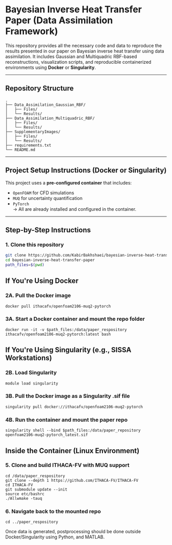 # Bayesian Inverse Heat Transfer Paper (Data Assimilation Framework)

This repository provides all the necessary code and data to reproduce the results presented in our paper on Bayesian inverse heat transfer using data assimilation. It includes Gaussian and Multiquadric RBF-based reconstructions, visualization scripts, and reproducible containerized environments using **Docker** or **Singularity**.

---

## Repository Structure
```
.
├── Data_Assimilation_Gaussian_RBF/
│   ├── Files/
│   └── Results/
├── Data_Assimilation_Multiquadric_RBF/
│   ├── Files/
│   └── Results/
├── SupplementaryImages/
│   ├── Files/
│   └── Results/
├── requirements.txt
└── README.md
```

---

## Project Setup Instructions (Docker or Singularity)

This project uses a **pre-configured container** that includes:

- `OpenFOAM` for CFD simulations  
- `MUQ` for uncertainty quantification  
- `PyTorch`  
→ All are already installed and configured in the container.

---

##  Step-by-Step Instructions

### 1. Clone this repository
```bash
git clone https://github.com/KabirBakhshaei/bayesian-inverse-heat-transfer-paper
cd bayesian-inverse-heat-transfer-paper
path_files=$(pwd)
```

## If You're Using Docker
### 2A. Pull the Docker image
```
docker pull ithacafv/openfoam2106-muq2-pytorch
```
### 3A. Start a Docker container and mount the repo folder
```
docker run -it -v $path_files:/data/paper_respository ithacafv/openfoam2106-muq2-pytorch:latest bash
```
## If You're Using Singularity (e.g., SISSA Workstations)
### 2B. Load Singularity
```
module load singularity
```
### 3B. Pull the Docker image as a Singularity .sif file
```
singularity pull docker://ithacafv/openfoam2106-muq2-pytorch
```
### 4B. Run the container and mount the paper repo
```
singularity shell --bind $path_files:/data/paper_repository openfoam2106-muq2-pytorch_latest.sif
```
## Inside the Container (Linux Environment)
### 5. Clone and build ITHACA-FV with MUQ support
```
cd /data/paper_respository
git clone --depth 1 https://github.com/ITHACA-FV/ITHACA-FV
cd ITHACA-FV
git submodule update --init
source etc/bashrc
./Allwmake -tauq
```
### 6. Navigate back to the mounted repo
```
cd ../paper_respository
```
Once data is generated, postprocessing should be done outside Docker/Singularity using Python, and MATLAB.



